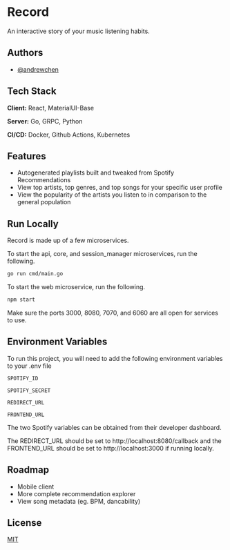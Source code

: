 
# Record

An interactive story of your music listening habits.

## Authors

- [@andrewchen](https://www.github.com/anyuan-chen)


## Tech Stack

**Client:** React, MaterialUI-Base

**Server:** Go, GRPC, Python

**CI/CD:** Docker, Github Actions, Kubernetes


## Features

- Autogenerated playlists built and tweaked from Spotify Recommendations
- View top artists, top genres, and top songs for your specific user profile
- View the popularity of the artists you listen to in comparison to the general population


## Run Locally

Record is made up of a few microservices. 

To start the api, core, and session_manager microservices, run the following.
```bash
go run cmd/main.go
```

To start the web microservice, run the following.
```bash
npm start
```
Make sure the ports 3000, 8080, 7070, and 6060 are all open for
services to use.
## Environment Variables

To run this project, you will need to add the following environment variables to your .env file

`SPOTIFY_ID`

`SPOTIFY_SECRET`

`REDIRECT_URL`

`FRONTEND_URL`

The two Spotify variables can be obtained from their developer dashboard.


The REDIRECT_URL should be set to http://localhost:8080/callback  and 
the FRONTEND_URL should be set to http://localhost:3000 if running locally.

## Roadmap

- Mobile client
- More complete recommendation explorer
- View song metadata (eg. BPM, dancability)



## License

[MIT](https://choosealicense.com/licenses/mit/)


